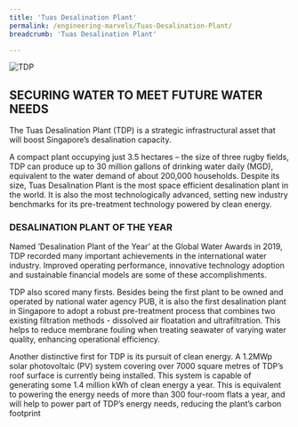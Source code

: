 ```yaml
---
title: 'Tuas Desalination Plant'
permalink: /engineering-marvels/Tuas-Desalination-Plant/
breadcrumb: 'Tuas Desalination Plant'

---
```



![TDP](/images/TDP.jpg)

## SECURING WATER TO MEET FUTURE WATER NEEDS
The Tuas Desalination Plant (TDP) is a strategic infrastructural asset that will boost Singapore’s desalination capacity.

A compact plant occupying just 3.5 hectares – the size of three rugby fields, TDP can produce up to 30 million gallons of drinking water daily (MGD), equivalent to the water demand of about 200,000 households. Despite its size, Tuas Desalination Plant is the most space efficient desalination plant in the world. It is also the most technologically advanced, setting new industry benchmarks for its pre-treatment technology powered by clean energy.

### DESALINATION PLANT OF THE YEAR

Named ‘Desalination Plant of the Year’ at the Global Water Awards in 2019, TDP recorded many important achievements in the international water industry. Improved operating performance, innovative technology adoption and sustainable financial models are some of these accomplishments. 

TDP also scored many firsts. Besides being the first plant to be owned and operated by national water agency PUB, it is also the first desalination plant in Singapore to adopt a robust pre-treatment process that combines two existing filtration methods - dissolved air floatation and ultrafiltration. This helps to reduce membrane fouling when treating seawater of varying water quality, enhancing operational efficiency. 

Another distinctive first for TDP is its pursuit of clean energy. A 1.2MWp solar photovoltaic (PV) system covering over 7000 square metres of TDP’s roof surface is currently being installed. This system is capable of generating some 1.4 million kWh of clean energy a year. This is equivalent to powering the energy needs of more than 300 four-room flats a year, and will help to power part of TDP’s energy needs, reducing the plant’s carbon footprint

